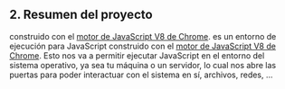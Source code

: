 ## 2. Resumen del proyecto

construido con el [motor de JavaScript V8 de Chrome](https://developers.google.com/v8/).
es un entorno de ejecución para JavaScript construido con el [motor de JavaScript V8 de Chrome](https://developers.google.com/v8/).
Esto nos va a permitir ejecutar JavaScript en el entorno del sistema operativo,
ya sea tu máquina o un servidor, lo cual nos abre las puertas para poder
interactuar con el sistema en sí, archivos, redes, ...